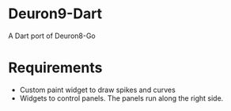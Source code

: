 # Deuron9-Dart
A Dart port of Deuron8-Go

# Requirements
- Custom paint widget to draw spikes and curves
- Widgets to control panels. The panels run along the right side.
